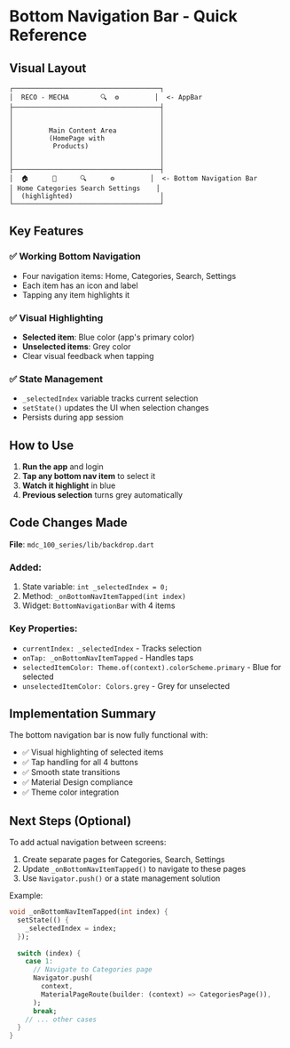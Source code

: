 # Bottom Navigation Bar - Quick Reference

## Visual Layout

```
┌─────────────────────────────────────┐
│  RECO - MECHA        🔍  ⚙️         │  <- AppBar
├─────────────────────────────────────┤
│                                     │
│                                     │
│         Main Content Area           │
│         (HomePage with              │
│          Products)                  │
│                                     │
│                                     │
├─────────────────────────────────────┤
│  🏠      📂      🔍      ⚙️         │  <- Bottom Navigation Bar
│ Home Categories Search Settings    │
│  (highlighted)                      │
└─────────────────────────────────────┘
```

## Key Features

### ✅ Working Bottom Navigation
- Four navigation items: Home, Categories, Search, Settings
- Each item has an icon and label
- Tapping any item highlights it

### ✅ Visual Highlighting
- **Selected item**: Blue color (app's primary color)
- **Unselected items**: Grey color
- Clear visual feedback when tapping

### ✅ State Management
- `_selectedIndex` variable tracks current selection
- `setState()` updates the UI when selection changes
- Persists during app session

## How to Use

1. **Run the app** and login
2. **Tap any bottom nav item** to select it
3. **Watch it highlight** in blue
4. **Previous selection** turns grey automatically

## Code Changes Made

**File**: `mdc_100_series/lib/backdrop.dart`

### Added:
1. State variable: `int _selectedIndex = 0;`
2. Method: `_onBottomNavItemTapped(int index)`
3. Widget: `BottomNavigationBar` with 4 items

### Key Properties:
- `currentIndex: _selectedIndex` - Tracks selection
- `onTap: _onBottomNavItemTapped` - Handles taps
- `selectedItemColor: Theme.of(context).colorScheme.primary` - Blue for selected
- `unselectedItemColor: Colors.grey` - Grey for unselected

## Implementation Summary

The bottom navigation bar is now fully functional with:
- ✅ Visual highlighting of selected items
- ✅ Tap handling for all 4 buttons
- ✅ Smooth state transitions
- ✅ Material Design compliance
- ✅ Theme color integration

## Next Steps (Optional)

To add actual navigation between screens:
1. Create separate pages for Categories, Search, Settings
2. Update `_onBottomNavItemTapped()` to navigate to these pages
3. Use `Navigator.push()` or a state management solution

Example:
```dart
void _onBottomNavItemTapped(int index) {
  setState(() {
    _selectedIndex = index;
  });
  
  switch (index) {
    case 1:
      // Navigate to Categories page
      Navigator.push(
        context,
        MaterialPageRoute(builder: (context) => CategoriesPage()),
      );
      break;
    // ... other cases
  }
}
```
